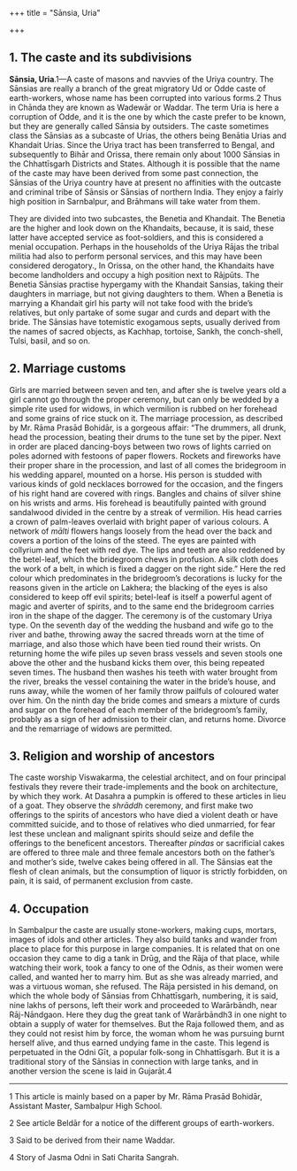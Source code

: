 +++
title = "Sānsia, Uria"

+++


## 1. The caste and its subdivisions

**Sānsia, Uria**.1—A caste of masons and navvies of the Uriya country. The Sānsias are really a branch of the great migratory Ud or Odde caste of earth-workers, whose name has been corrupted into various forms.2 Thus in Chānda they are known as Wadewār or Waddar. The term Uria is here a corruption of Odde, and it is the one by which the caste prefer to be known, but they are generally called Sānsia by outsiders. The caste sometimes class the Sānsias as a subcaste of Urias, the others being Benātia Urias and Khandait Urias. Since the Uriya tract has been transferred to Bengal, and subsequently to Bihār and Orissa, there remain only about 1000 Sānsias in the Chhattīsgarh Districts and States. Although it is possible that the name of the caste may have been derived from some past connection, the Sānsias of the Uriya country have at present no affinities with the outcaste and criminal tribe of Sānsis or Sānsias of northern India. They enjoy a fairly high position in Sarnbalpur, and Brāhmans will take water from them. 

They are divided into two subcastes, the Benetia and Khandait. The Benetia are the higher and look down on the Khandaits, because, it is said, these latter have accepted service as foot-soldiers, and this is considered a menial occupation. Perhaps in the households of the Uriya Rājas the tribal militia had also to perform personal services, and this may have been considered derogatory., In Orissa, on the other hand, the Khandaits have become landholders and occupy a high position next to Rājpūts. The Benetia Sānsias practise hypergamy with the Khandait Sansias, taking their daughters in marriage, but not giving daughters to them. When a Benetia is marrying a Khandait girl his party will not take food with the bride’s relatives, but only partake of some sugar and curds and depart with the bride. The Sānsias have totemistic exogamous septs, usually derived from the names of sacred objects, as Kachhap, tortoise, Sankh, the conch-shell, Tulsi, basil, and so on. 



## 2. Marriage customs

Girls are married between seven and ten, and after she is twelve years old a girl cannot go through the proper ceremony, but can only be wedded by a simple rite used for widows, in which vermilion is rubbed on her forehead and some grains of rice stuck on it. The marriage procession, as described by Mr. Rāma Prasād Bohidār, is a gorgeous affair: “The drummers, all drunk, head the procession, beating their drums to the tune set by the piper. Next in order are placed dancing-boys between two rows of lights carried on poles adorned with festoons of paper flowers. Rockets and fireworks have their proper share in the procession, and last of all comes the bridegroom in his wedding apparel, mounted on a horse. His person is studded with various kinds of gold necklaces borrowed for the occasion, and the fingers of his right hand are covered with rings. Bangles and chains of silver shine on his wrists and arms. His forehead is beautifully painted with ground sandalwood divided in the centre by a streak of vermilion. His head carries a crown of palm-leaves overlaid with bright paper of various colours. A network of *mālti* flowers hangs loosely from the head over the back and covers a portion of the loins of the steed. The eyes are painted with collyrium and the feet with red dye. The lips and teeth are also reddened by the betel-leaf, which the bridegroom chews in profusion. A silk cloth does the work of a belt, in which is fixed a dagger on the right side.” Here the red colour which predominates in the bridegroom’s decorations is lucky for the reasons given in the article on Lakhera; the blacking of the eyes is also considered to keep off evil spirits; betel-leaf is itself a powerful agent of magic and averter of spirits, and to the same end the bridegroom carries iron in the shape of the dagger. The ceremony is of the customary Uriya type. On the seventh day of the wedding the husband and wife go to the river and bathe, throwing away the sacred threads worn at the time of marriage, and also those which have been tied round their wrists. On returning home the wife piles up seven brass vessels and seven stools one above the other and the husband kicks them over, this being repeated seven times. The husband then washes his teeth with water brought from the river, breaks the vessel containing the water in the bride’s house, and runs away, while the women of her family throw pailfuls of coloured water over him. On the ninth day the bride comes and smears a mixture of curds and sugar on the forehead of each member of the bridegroom’s family, probably as a sign of her admission to their clan, and returns home. Divorce and the remarriage of widows are permitted. 



## 3. Religion and worship of ancestors

The caste worship Viswakarma, the celestial architect, and on four principal festivals they revere their trade-implements and the book on architecture, by which they work. At Dasahra a pumpkin is offered to these articles in lieu of a goat. They observe the *shrāddh* ceremony, and first make two offerings to the spirits of ancestors who have died a violent death or have committed suicide, and to those of relatives who died unmarried, for fear lest these unclean and malignant spirits should seize and defile the offerings to the beneficent ancestors. Thereafter *pindas* or sacrificial cakes are offered to three male and three female ancestors both on the father’s and mother’s side, twelve cakes being offered in all. The Sānsias eat the flesh of clean animals, but the consumption of liquor is strictly forbidden, on pain, it is said, of permanent exclusion from caste. 



## 4. Occupation

In Sambalpur the caste are usually stone-workers, making cups, mortars, images of idols and other articles. They also build tanks and wander from place to place for this purpose in large companies. It is related that on one occasion they came to dig a tank in Drūg, and the Rāja of that place, while watching their work, took a fancy to one of the Odnis, as their women were called, and wanted her to marry him. But as she was already married, and was a virtuous woman, she refused. The Rāja persisted in his demand, on which the whole body of Sānsias from Chhattīsgarh, numbering, it is said, nine lakhs of persons, left their work and proceeded to Warārbāndh, near Rāj-Nāndgaon. Here they dug the great tank of Warārbāndh3 in one night to obtain a supply of water for themselves. But the Raja followed them, and as they could not resist him by force, the woman whom he was pursuing burnt herself alive, and thus earned undying fame in the caste. This legend is perpetuated in the Odni Gīt, a popular folk-song in Chhattīsgarh. But it is a traditional story of the Sānsias in connection with large tanks, and in another version the scene is laid in Gujarāt.4 



* * *

1 This article is mainly based on a paper by Mr. Rāma Prasād Bohidār, Assistant Master, Sambalpur High School. 

2 See article Beldār for a notice of the different groups of earth-workers. 

3 Said to be derived from their name Waddar. 

4 Story of Jasma Odni in Sati Charita Sangrah. 



